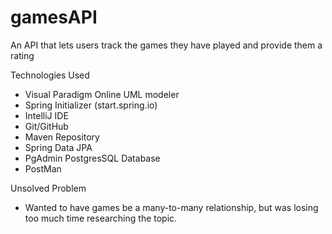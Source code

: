 # gamesAPI
An API that lets users track the games they have played and provide them a rating

Technologies Used
- Visual Paradigm Online UML modeler
- Spring Initializer (start.spring.io)
- IntelliJ IDE
- Git/GitHub
- Maven Repository
- Spring Data JPA 
- PgAdmin PostgresSQL Database 
- PostMan

Unsolved Problem
- Wanted to have games be a many-to-many relationship, but was losing too much time researching the topic.